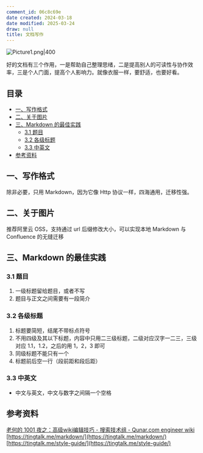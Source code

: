 ```yaml
---
comment_id: 06c8c69e
date created: 2024-03-18
date modified: 2025-03-24
draw: null
title: 文档写作
---
```

![Picture1.png|400](https://imagehosting4picgo.oss-cn-beijing.aliyuncs.com/imagehosting/fix-dir%2Fliuyishou%2Ftmp%2F2024%2F04%2F07%2F19-09-41-c5c9790e609c11a6f1d9960df2948471-Picture1-7b267a.png?x-oss-process=image/resize,l_400)

好的文档有三个作用，一是帮助自己整理思绪，二是提高别人的可读性与协作效率，三是个人门面，提高个人影响力。就像衣服一样，要舒适，也要好看。

<!-- more -->

## 目录

- [一、写作格式](https://liugongzi.org/#%E4%B8%80%E3%80%81%E5%86%99%E4%BD%9C%E6%A0%BC%E5%BC%8F)
- [二、关于图片](https://liugongzi.org/#%E4%BA%8C%E3%80%81%E5%85%B3%E4%BA%8E%E5%9B%BE%E7%89%87)
- [三、Markdown 的最佳实践](https://liugongzi.org/#%E4%B8%89%E3%80%81Markdown%20%E7%9A%84%E6%9C%80%E4%BD%B3%E5%AE%9E%E8%B7%B5)
    - [3.1 题目](https://liugongzi.org/#3.1%20%E9%A2%98%E7%9B%AE)
    - [3.2 各级标题](https://liugongzi.org/#3.2%20%E5%90%84%E7%BA%A7%E6%A0%87%E9%A2%98)
    - [3.3 中英文](https://liugongzi.org/#3.3%20%E4%B8%AD%E8%8B%B1%E6%96%87)
- [参考资料](https://liugongzi.org/#%E5%8F%82%E8%80%83%E8%B5%84%E6%96%99)

## 一、写作格式

除非必要，只用 Markdown，因为它像 Http 协议一样，四海通用，迁移性强。

## 二、关于图片

推荐阿里云 OSS，支持通过 url 后缀修改大小，可以实现本地 Markdown 与 Confluence 的无缝迁移

## 三、Markdown 的最佳实践

### 3.1 题目

1. 一级标题留给题目，或者不写
2. 题目与正文之间需要有一段简介

### 3.2 各级标题

1. 标题要简短，结尾不带标点符号
2. 不用四级及其以下标题，内容中只用二三级标题，二级对应汉字一二三，三级对应 1.1，1.2，之后的用 1，2，3 即可
3. 同级标题不能只有一个
4. 标题前后空一行（段前距和段后距）

### 3.3 中英文

- 中文与英文，中文与数字之间隔一个空格

## 参考资料

[老何的 1001 夜之：高级wiki编辑技巧 - 搜索技术组 - Qunar.com engineer wiki](https://wiki.corp.qunar.com/pages/viewpage.action?pageId=18154117)  
[https://tingtalk.me/markdown/](https://tingtalk.me/markdown/)  
[https://tingtalk.me/style-guide/](https://tingtalk.me/style-guide/)
